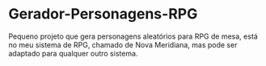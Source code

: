 # Gerador-Personagens-RPG
Pequeno projeto que gera personagens aleatórios para RPG de mesa, está no meu sistema de RPG, chamado de Nova Meridiana, mas pode ser adaptado para qualquer outro sistema.
